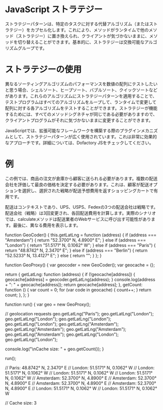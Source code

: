# JavaScript ストラテジー
ストラテジーパターンは、特定のタスクに対する代替アルゴリズム（またはストラテジー）をカプセル化します。これにより、メソッドがランタイムで他のメソッド（ストラテジー）に置き換えられ、クライアントが気づかないままに、メソッドを切り替えることができます。基本的に、ストラテジーは交換可能なアルゴリズムグループです。

# ストラテジーの使用
異なるソーティングアルゴリズムのパフォーマンスを数値の配列にテストしたいと思う場合、シェルソート、ヒープソート、バブルソート、クイックソートなどがあります。これらのアルゴリズムにストラテジーパターンを適用することで、テストプログラムはすべてのアルゴリズムをループして、ランタイムで変更して配列に対する各アルゴリズムをテストすることができます。ストラテジーが機能するためには、すべてのメソッドシグネチャが同じである必要がありますので、クライアントプログラムがそれに気づかないままに変更することができます。

JavaScriptでは、拡張可能なフレームワークを構築する際のプラグインメカニズムとして、ストラテジーパターンが広く使用されています。これは非常に効果的なアプローチです。詳細については、Dofactory JSをチェックしてください。

# 例
この例では、商品の注文が倉庫から顧客に送られる必要があります。複数の配送会社を評価して最良の価格を決定する必要があります。これは、顧客が配送オプションを選択し、選択された戦略が配送予想費用を返すショッピングカートで有用です。

配送はコンテキストであり、UPS、USPS、Fedexの3つの配送会社は戦略です。配送会社（戦略）は3回変更され、各回配送費用を計算します。実際のシナリオでは、calculateメソッドは配送業者のWebサービスに呼び出す可能性があります。最後に、異なる費用を表示します。

function GeoCoder() {
  this.getLatLng = function (address) {
    if (address === "Amsterdam") {
      return "52.3700° N, 4.8900° E";
    } else if (address === "London") {
      return "51.5171° N, 0.1062° W";
    } else if (address === "Paris") {
      return "48.8742° N, 2.3470° E";
    } else if (address === "Berlin") {
      return "52.5233° N, 13.4127° E";
    } else {
      return "";
    }
  };
}

function GeoProxy() {
  var geocoder = new GeoCoder();
  var geocache = {};

  return {
    getLatLng: function (address) {
      if (!geocache[address]) {
        geocache[address] = geocoder.getLatLng(address);
      }
      console.log(address + ": " + geocache[address]);
      return geocache[address];
    },
    getCount: function () {
      var count = 0;
      for (var code in geocache) {
        count++;
      }
      return count;
    },
  };
}

function run() {
  var geo = new GeoProxy();

  // geolocation requests
  geo.getLatLng("Paris");
  geo.getLatLng("London");
  geo.getLatLng("London");
  geo.getLatLng("London");
  geo.getLatLng("London");
  geo.getLatLng("Amsterdam");
  geo.getLatLng("Amsterdam");
  geo.getLatLng("Amsterdam");
  geo.getLatLng("Amsterdam");
  geo.getLatLng("London");
  geo.getLatLng("London");

  console.log("\nCache size: " + geo.getCount());
}

run();

// Paris: 48.8742° N, 2.3470° E
// London: 51.5171° N, 0.1062° W
// London: 51.5171° N, 0.1062° W
// London: 51.5171° N, 0.1062° W
// London: 51.5171° N, 0.1062° W
// Amsterdam: 52.3700° N, 4.8900° E
// Amsterdam: 52.3700° N, 4.8900° E
// Amsterdam: 52.3700° N, 4.8900° E
// Amsterdam: 52.3700° N, 4.8900° E
// London: 51.5171° N, 0.1062° W
// London: 51.5171° N, 0.1062° W

// Cache size: 3
